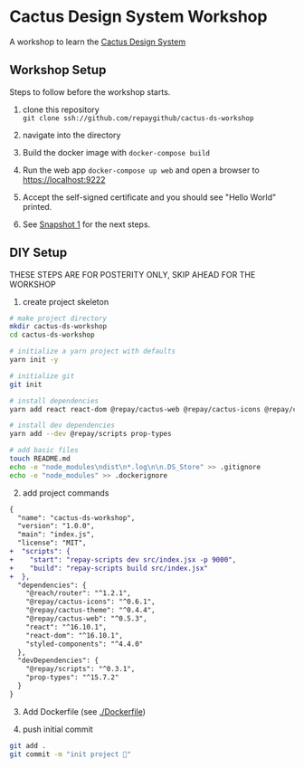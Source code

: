 # Cactus Design System Workshop

A workshop to learn the [Cactus Design System](https://repaygithub.github.io/cactus/)

## Workshop Setup

Steps to follow before the workshop starts.

1. clone this repository  
   `git clone ssh://github.com/repaygithub/cactus-ds-workshop`

2. navigate into the directory

3. Build the docker image with `docker-compose build`

4. Run the web app `docker-compose up web` and open a browser to [https://localhost:9222](https://localhost:9222)

5. Accept the self-signed certificate and you should see "Hello World" printed.

6. See [Snapshot 1](./docs/snapshot-1.md) for the next steps.

## DIY Setup

THESE STEPS ARE FOR POSTERITY ONLY, SKIP AHEAD FOR THE WORKSHOP

1. create project skeleton

```zsh
# make project directory
mkdir cactus-ds-workshop
cd cactus-ds-workshop

# initialize a yarn project with defaults
yarn init -y

# initialize git
git init

# install dependencies
yarn add react react-dom @repay/cactus-web @repay/cactus-icons @repay/cactus-theme @reach/router styled-components

# install dev dependencies
yarn add --dev @repay/scripts prop-types

# add basic files
touch README.md
echo -e "node_modules\ndist\n*.log\n\n.DS_Store" >> .gitignore
echo -e "node_modules" >> .dockerignore
```

2. add project commands

```diff
{
  "name": "cactus-ds-workshop",
  "version": "1.0.0",
  "main": "index.js",
  "license": "MIT",
+  "scripts": {
+    "start": "repay-scripts dev src/index.jsx -p 9000",
+    "build": "repay-scripts build src/index.jsx"
+  },
  "dependencies": {
    "@reach/router": "^1.2.1",
    "@repay/cactus-icons": "^0.6.1",
    "@repay/cactus-theme": "^0.4.4",
    "@repay/cactus-web": "^0.5.3",
    "react": "^16.10.1",
    "react-dom": "^16.10.1",
    "styled-components": "^4.4.0"
  },
  "devDependencies": {
    "@repay/scripts": "^0.3.1",
    "prop-types": "^15.7.2"
  }
}
```

3. Add Dockerfile (see [./Dockerfile](./Dockerfile))

4. push initial commit

```bash
git add .
git commit -m "init project 🌵"
```
